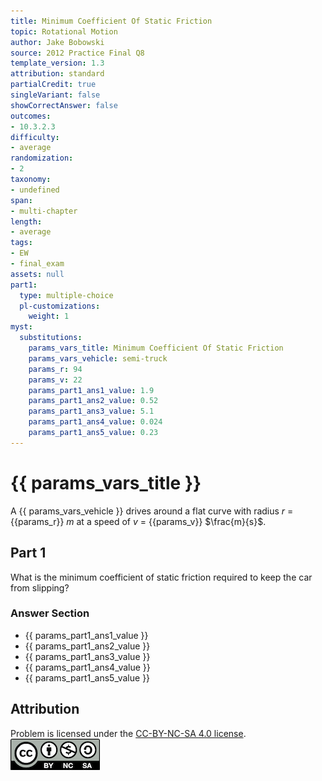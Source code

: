 ```yaml
---
title: Minimum Coefficient Of Static Friction
topic: Rotational Motion
author: Jake Bobowski
source: 2012 Practice Final Q8
template_version: 1.3
attribution: standard
partialCredit: true
singleVariant: false
showCorrectAnswer: false
outcomes:
- 10.3.2.3
difficulty:
- average
randomization:
- 2
taxonomy:
- undefined
span:
- multi-chapter
length:
- average
tags:
- EW
- final_exam
assets: null
part1:
  type: multiple-choice
  pl-customizations:
    weight: 1
myst:
  substitutions:
    params_vars_title: Minimum Coefficient Of Static Friction
    params_vars_vehicle: semi-truck
    params_r: 94
    params_v: 22
    params_part1_ans1_value: 1.9
    params_part1_ans2_value: 0.52
    params_part1_ans3_value: 5.1
    params_part1_ans4_value: 0.024
    params_part1_ans5_value: 0.23
---
```

# {{ params_vars_title }}
A {{ params_vars_vehicle }} drives around a flat curve with radius $r$ = {{params_r}} $m$ at a speed of $v$ = {{params_v}} $\frac{m}{s}$.

## Part 1

What is the minimum coefficient of static friction required to keep the car from slipping?

### Answer Section

- {{ params_part1_ans1_value }}
- {{ params_part1_ans2_value }}
- {{ params_part1_ans3_value }}
- {{ params_part1_ans4_value }}
- {{ params_part1_ans5_value }}

## Attribution

Problem is licensed under the [CC-BY-NC-SA 4.0 license](https://creativecommons.org/licenses/by-nc-sa/4.0/).<br> ![The Creative Commons 4.0 license requiring attribution-BY, non-commercial-NC, and share-alike-SA license.](https://raw.githubusercontent.com/firasm/bits/master/by-nc-sa.png)